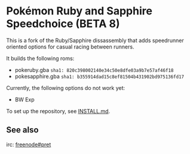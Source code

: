 # Pokémon Ruby and Sapphire Speedchoice (BETA 8)

This is a fork of the Ruby/Sapphire dissassembly that adds speedrunner oriented options for casual racing between runners.

It builds the following roms:

* pokeruby.gba `sha1: 820c398002140e34c50e8dfe03a9b7e57af46f18`
* pokesapphire.gba `sha1: b355914dad15c8ef81504b431902bd975136fd17`

Currently, the following options do not work yet:

* BW Exp

To set up the repository, see [INSTALL.md](INSTALL.md).

## See also

irc: [freenode#pret][irc]

[irc]: https://kiwiirc.com/client/irc.freenode.net/?#pret
